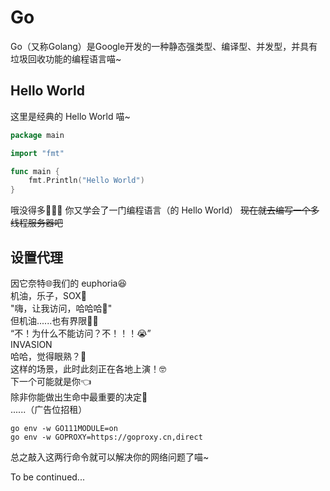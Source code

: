 # Go

Go（又称Golang）是Google开发的一种静态强类型、编译型、并发型，并具有垃圾回收功能的编程语言喵~

## Hello World

这里是经典的 Hello World 喵~

```go
package main

import "fmt"

func main {
    fmt.Println("Hello World")
}
```

哦没得多🎉🎉🎉
你又学会了一门编程语言（的 Hello World）
~~现在就去编写一个多线程服务器吧~~

## 设置代理

因它奈特🌐我们的 euphoria😆  
机油，乐子，SOX🥵  
"嗨，让我访问，哈哈哈🤪"  
但机油......也有界限👮‍♂️  
“不！为什么不能访问？不！！！😭”  
INVASION  
哈哈，觉得眼熟？🤔  
这样的场景，此时此刻正在各地上演！🤓  
下一个可能就是你👈  
除非你能做出生命中最重要的决定🤗  
......（广告位招租）

```shell
go env -w GO111MODULE=on
go env -w GOPROXY=https://goproxy.cn,direct
```

总之敲入这两行命令就可以解决你的网络问题了喵~

To be continued...
